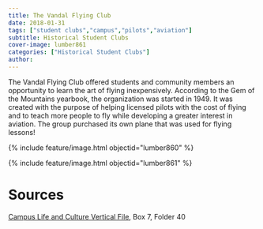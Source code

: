 ```yaml
---
title: The Vandal Flying Club
date: 2018-01-31
tags: ["student clubs","campus","pilots","aviation"]
subtitle: Historical Student Clubs
cover-image: lumber861
categories: ["Historical Student Clubs"]
author: 
---
```


The Vandal Flying Club offered students and community members an opportunity to learn
the art of flying inexpensively. According to the Gem of the Mountains yearbook, the organization was started in 1949. It was created with the purpose of helping licensed pilots with the cost of
flying and to teach more people to fly while developing
a greater interest in aviation. The group purchased its own plane that was used for flying lessons!

{% include feature/image.html objectid="lumber860" %}

{% include feature/image.html objectid="lumber861" %}

# Sources

[Campus Life and Culture Vertical File](https://archiveswest.orbiscascade.org/ark:/80444/xv13076/), Box 7, Folder 40